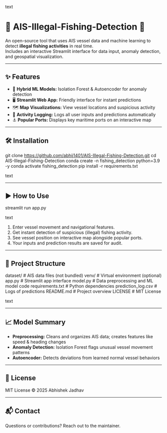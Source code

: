 text
# 🎣 AIS-Illegal-Fishing-Detection 🚨

An open-source tool that uses AIS vessel data and machine learning to detect **illegal fishing activities** in real time.  
Includes an interactive Streamlit interface for data input, anomaly detection, and geospatial visualization.

---

## ✨ Features

- 🤖 **Hybrid ML Models:** Isolation Forest & Autoencoder for anomaly detection  
- 🖥️ **Streamlit Web App:** Friendly interface for instant predictions  
- 🗺️ **Map Visualizations:** View vessel locations and suspicious activity  
- 📝 **Activity Logging:** Logs all user inputs and predictions automatically  
- ⚓ **Popular Ports:** Displays key maritime ports on an interactive map  

---

## 🛠️ Installation

git clone https://github.com/abhij1401/AIS-Illegal-Fishing-Detection.git
cd AIS-Illegal-Fishing-Detection
conda create -n fishing_detection python=3.9 -y
conda activate fishing_detection
pip install -r requirements.txt

text

---

## ▶️ How to Use

streamlit run app.py

text

1. Enter vessel movement and navigational features.  
2. Get instant detection of suspicious (illegal) fishing activity.  
3. See vessel position on interactive map alongside popular ports.  
4. Your inputs and prediction results are saved for audit.

---

## 📂 Project Structure

dataset/ # AIS data files (not bundled)
venv/ # Virtual environment (optional)
app.py # Streamlit app interface
model.py # Data preprocessing and ML model code
requirements.txt # Python dependencies
prediction_log.csv # Logs of predictions
README.md # Project overview
LICENSE # MIT License

text

---

## 📈 Model Summary

- **Preprocessing:** Cleans and organizes AIS data; creates features like speed & heading changes  
- **Anomaly Detection:** Isolation Forest flags unusual vessel movement patterns  
- **Autoencoder:** Detects deviations from learned normal vessel behaviors  

---

## 📄 License

MIT License © 2025 Abhishek Jadhav

---

## 📬 Contact

Questions or contributions? Reach out to the maintainer.
